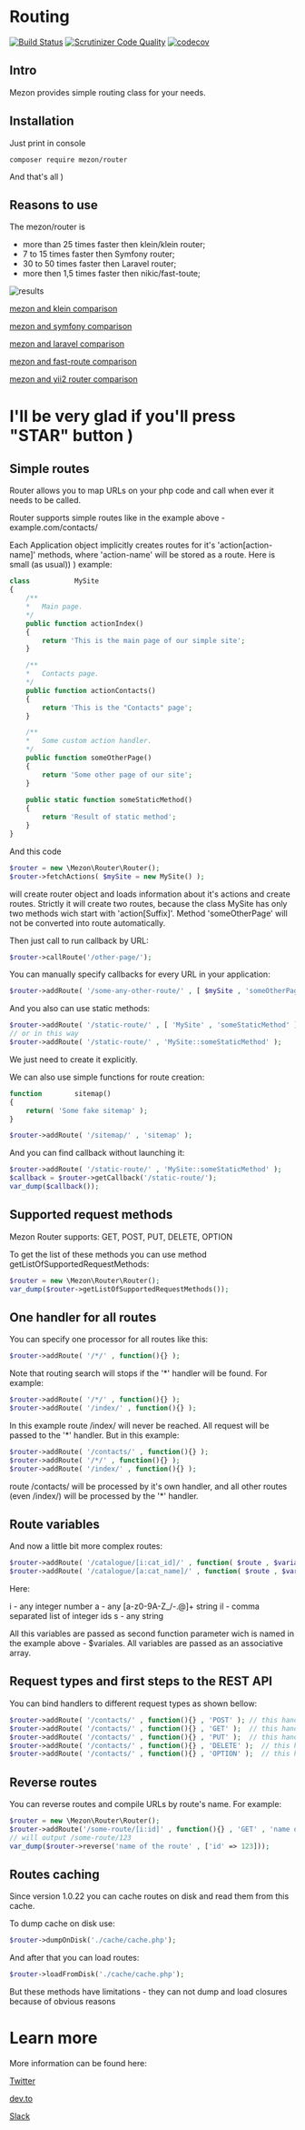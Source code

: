 # Routing

[![Build Status](https://travis-ci.com/alexdodonov/mezon-router.svg?branch=master)](https://travis-ci.com/alexdodonov/mezon-router) [![Scrutinizer Code Quality](https://scrutinizer-ci.com/g/alexdodonov/mezon-router/badges/quality-score.png?b=master)](https://scrutinizer-ci.com/g/alexdodonov/mezon-router/?branch=master) [![codecov](https://codecov.io/gh/alexdodonov/mezon-router/branch/master/graph/badge.svg)](https://codecov.io/gh/alexdodonov/mezon-router)

## Intro
Mezon provides simple routing class for your needs.

## Installation

Just print in console

```
composer require mezon/router
```

And that's all )

## Reasons to use

The mezon/router is 

- more than 25 times faster then klein/klein router;
- 7 to 15 times faster then Symfony router;
- 30 to 50 times faster then Laravel router;
- more then 1,5 times faster then nikic/fast-toute;

![results](doc/images/graph-yii2.png)

[mezon and klein comparison](doc/router.md)

[mezon and symfony comparison](doc/router-symfony.md)

[mezon and laravel comparison](doc/router-laravel.md)

[mezon and fast-route comparison](doc/fast-route.md)

[mezon and yii2 router comparison](doc/yii2.md)

# I'll be very glad if you'll press "STAR" button )

## Simple routes

Router allows you to map URLs on your php code and call when ever it needs to be called.

Router supports simple routes like in the example above - example.com/contacts/

Each Application object implicitly creates routes for it's 'action[action-name]' methods, where 'action-name' will be stored as a route. Here is small (as usual)) ) example:

```PHP
class           MySite
{
    /**
    *   Main page.
    */
    public function actionIndex()
    {
        return 'This is the main page of our simple site';
    }

    /**
    *   Contacts page.
    */
    public function actionContacts()
    {
        return 'This is the "Contacts" page';
    }

    /**
    *   Some custom action handler.
    */
    public function someOtherPage()
    {
        return 'Some other page of our site';
    }
    
    public static function someStaticMethod()
    {
        return 'Result of static method';
    }
}
```

And this code

```PHP
$router = new \Mezon\Router\Router();
$router->fetchActions( $mySite = new MySite() );
```

will create router object and loads information about it's actions and create routes. Strictly it will create two routes, because the class MySite has only two methods wich start with 'action[Suffix]'. Method 'someOtherPage' will not be converted into route automatically.

Then just call to run callback by URL:

```php
$router->callRoute('/other-page/');
```

You can manually specify callbacks for every URL in your application:

```PHP
$router->addRoute( '/some-any-other-route/' , [ $mySite , 'someOtherPage' ] );
```

And you also can use static methods:

```PHP
$router->addRoute( '/static-route/' , [ 'MySite' , 'someStaticMethod' ] );
// or in this way
$router->addRoute( '/static-route/' , 'MySite::someStaticMethod' );
```

We just need to create it explicitly.

We can also use simple functions for route creation:

```PHP
function        sitemap()
{
    return( 'Some fake sitemap' );
}

$router->addRoute( '/sitemap/' , 'sitemap' );
```

And you can find callback without launching it:

```php
$router->addRoute( '/static-route/' , 'MySite::someStaticMethod' );
$callback = $router->getCallback('/static-route/');
var_dump($callback());
```

## Supported request methods

Mezon Router supports: GET, POST, PUT, DELETE, OPTION

To get the list of these methods you can use method getListOfSupportedRequestMethods:

```php
$router = new \Mezon\Router\Router();
var_dump($router->getListOfSupportedRequestMethods());
```

## One handler for all routes

You can specify one processor for all routes like this:

```PHP
$router->addRoute( '/*/' , function(){} );
```

Note that routing search will stops if the '*' handler will be found. For example:

```PHP
$router->addRoute( '/*/' , function(){} );
$router->addRoute( '/index/' , function(){} );
```

In this example route /index/ will never be reached. All request will be passed to the '*' handler. But in this example:

```PHP
$router->addRoute( '/contacts/' , function(){} );
$router->addRoute( '/*/' , function(){} );
$router->addRoute( '/index/' , function(){} );
```

route /contacts/ will be processed by it's own handler, and all other routes (even /index/) will be processed by the '*' handler.

## Route variables

And now a little bit more complex routes:

```PHP
$router->addRoute( '/catalogue/[i:cat_id]/' , function( $route , $variables ){} );
$router->addRoute( '/catalogue/[a:cat_name]/' , function( $route , $variables ){} );
```

Here:

i - any integer number
a - any [a-z0-9A-Z_\/\-\.\@]+ string
il - comma separated list of integer ids
s - any string

All this variables are passed as second function parameter wich is named in the example above - $variales. All variables are passed as an associative array.

## Request types and first steps to the REST API

You can bind handlers to different request types as shown bellow:

```PHP
$router->addRoute( '/contacts/' , function(){} , 'POST' ); // this handler will be called for POST requests
$router->addRoute( '/contacts/' , function(){} , 'GET' );  // this handler will be called for GET requests
$router->addRoute( '/contacts/' , function(){} , 'PUT' );  // this handler will be called for PUT requests
$router->addRoute( '/contacts/' , function(){} , 'DELETE' );  // this handler will be called for DELETE requests
$router->addRoute( '/contacts/' , function(){} , 'OPTION' );  // this handler will be called for OPTION requests
```

## Reverse routes

You can reverse routes and compile URLs by route's name. For example:

```php
$router = new \Mezon\Router\Router();
$router->addRoute('/some-route/[i:id]' , function(){} , 'GET' , 'name of the route');
// will output /some-route/123
var_dump($router->reverse('name of the route' , ['id' => 123]));
```

## Routes caching

Since version 1.0.22 you can cache routes on disk and read them from this cache.

To dump cache on disk use:

```php
$router->dumpOnDisk('./cache/cache.php');
```

And after that you can load routes:

```php
$router->loadFromDisk('./cache/cache.php');
```

But these methods have limitations - they can not dump and load closures because of obvious reasons

# Learn more

More information can be found here:

[Twitter](https://twitter.com/mezonphp)

[dev.to](https://dev.to/alexdodonov)

[Slack](https://join.slack.com/t/mezon-framework/signup?x=x-p1148081653955-1171709616688-1154057706548)